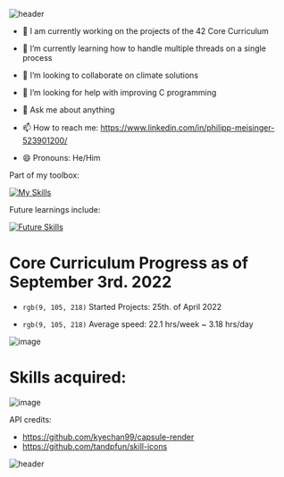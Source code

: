 ![header](https://capsule-render.vercel.app/api?type=wave&color=gradient&height=300&section=header&text=Welcome%20to%20my%20github&fontSize=40)


- :book: I am currently working on the projects of the 42 Core Curriculum

- 🌱 I’m currently learning how to handle multiple threads on a single process

- 👯 I’m looking to collaborate on climate solutions

- 🤔 I’m looking for help with improving C programming

- 💬 Ask me about anything

- 📫 How to reach me: https://www.linkedin.com/in/philipp-meisinger-523901200/

- 😄 Pronouns: He/Him

Part of my toolbox:

[![My Skills](https://skillicons.dev/icons?i=c,bash)](https://skillicons.dev)

Future learnings include:

[![Future Skills](https://skillicons.dev/icons?i=cpp,python)](https://skillicons.dev)


# Core Curriculum Progress as of September 3rd. 2022 #

- `rgb(9, 105, 218)` Started Projects: 25th. of April 2022

- `rgb(9, 105, 218)` Average speed: 22.1 hrs/week ~ 3.18 hrs/day

![image](https://user-images.githubusercontent.com/96015618/188263653-0ffcef81-4771-4a52-8959-c6b3bb826298.png)

# Skills acquired: #

![image](https://user-images.githubusercontent.com/96015618/188263600-7b68e295-b230-4352-8ebc-37442498e115.png)

API credits:
- https://github.com/kyechan99/capsule-render
- https://github.com/tandpfun/skill-icons

![header](https://capsule-render.vercel.app/api?type=wave&color=gradient&height=300&section=footer&text=^_^&fontSize=40)
